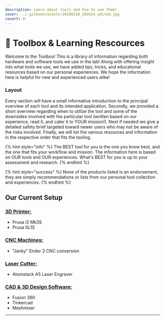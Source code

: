 ```yaml
---
description: Learn about tools and how to use them!
cover: ../.gitbook/assets/20190318_203424_edited.jpg
coverY: 0
---
```


# 🔧 Toolbox & Learning Rescources

Welcome to the Toolbox! This is a library of information regarding both hardware and software tools we use in the lab! Along with offering insight into what tools we use, we have added tips, tricks, and educational resources based on our personal experiences. We hope the information here is helpful for new and experienced users alike!&#x20;

### Layout

Every section will have a small informative introduction to the principal overview of each tool and its intended application. Secondly, we provided a short overview regarding when to utilize the tool and some of the downsides involved with the particular tool (written based on our experience, read it, and cater it to YOUR mission!). Next if needed we give a detailed safety brief targeted toward newer users who may not be aware of the risks involved. Finally, we will list the various resources and information in the respective order that fits the tooling.&#x20;



{% hint style="info" %}
The BEST tool for you is the one you know best, and the one that fits your workflow and mission. The information here is based on OUR tools and OUR experiences. What's BEST for you is up to your assessment and research.
{% endhint %}

{% hint style="success" %}
None of the products listed is an endorsement, they are simply recommendations or lists from our personal tool collection and experiences.&#x20;
{% endhint %}

## Our Current Setup

### [3D Printer:](3d-printing.md)

* Prusa i3 Mk3S
* Prusa SL1S

### [CNC Machines:](cnc-machining.md)

* "Janky" Ender 3 CNC conversion

### [Laser Cutter:](../supply-chain/laser-and-cnc-cutting.md)

* Atomstack A5 Laser Engraver

### [CAD & 3D Design Software:](computer-aided-design.md)

* Fusion 360
* Tinkercad&#x20;
* Meshmixer





****
